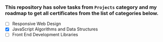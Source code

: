 ### This repository has solve tasks from `Projects` category and my roadmap to get all certificates from the list of categories below.

- [ ] Responsive Web Design
- [x] JavaScript Algorithms and Data Structures 
- [ ] Front End Development Libraries
